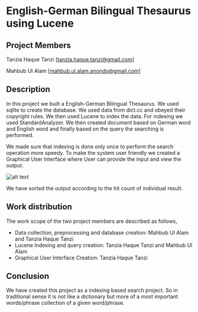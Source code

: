 # English-German Bilingual Thesaurus using Lucene

## Project Members
  Tanzia Haque Tanzi [tanzia.haque.tanzi@gmail.com]
  
  Mahbub Ul Alam [mahbub.ul.alam.anondo@gmail.com]

## Description

In this project we built a English-German Bilingual Thesaurus. We used sqlite to create the database. We used data from dict.cc and obeyed their copyright rules. We then used Lucene to index the data. For indexing we used StandardAnalyzer. We then created document based on German word and English word and finally based on the query the searching is performed.

We made sure that indexing is done only once to perform the search operation more speedy. To make the system user friendly we created a Graphical User Interface where User can provide the input and view the output.

![alt text](https://drive.google.com/file/d/1Oy9ZQWQBymI4aRRWxKEHt54yrlIsjTAj/view?usp=sharing)

We have sorted the output according to the hit count of individual result.

## Work distribution

The work scope of the two project members are described as follows,

* Data collection, preprocessing and database creation: Mahbub Ul Alam and Tanzia Haque Tanzi
* Lucene Indexing and query creation: Tanzia Haque Tanzi and Mahbub Ul Alam
* Graphical User Interface Creation: Tanzia Haque Tanzi

## Conclusion

We have created this project as a indexing based search project. So in traditional sense it is not like a dictionary but more of a most important words/phrase collection of a given word/phrase.
